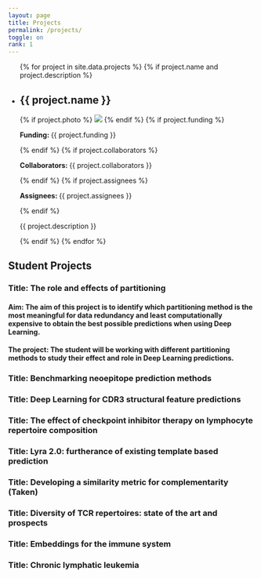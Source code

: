 ```yaml
---
layout: page
title: Projects
permalink: /projects/
toggle: on
rank: 1
---
```




<div class="lab-wrapper">
    <ul class="lab-list">
    {% for project in site.data.projects %}
    {% if project.name and project.description %}
        <li>
            <h2>{{ project.name }}</h2>
            {% if project.photo %}
                <img class="float-right projects-photo" src="{{ project.photo | prepend: site.images_dir | prepend: site.baseurl }}">
            {% endif %}
            {% if project.funding %}
                <p><b>Funding: </b>{{ project.funding }}</p>
            {% endif %}
            {% if project.collaborators %}
                <p><b>Collaborators: </b>{{ project.collaborators }}</p>
            {% endif %}
            {% if project.assignees %}
                <p><b>Assignees: </b>{{ project.assignees }}</p>
            {% endif %}
            <p>{{ project.description }}</p>
        </li>
    {% endif %}
    {% endfor %}
    </ul>
</div>


## **Student Projects**

### **Title:** The role and effects of partitioning

#### **Aim:** The aim of this project is to identify which partitioning method is the most meaningful for data redundancy and least computationally expensive to obtain the best possible predictions when using Deep Learning.

#### **The project:** The student will be working with different partitioning methods to study their effect and role in Deep Learning predictions.

###  **Title:** Benchmarking neoepitope prediction methods

###  **Title:** Deep Learning for CDR3 structural feature predictions

###  **Title:** The effect of checkpoint inhibitor therapy on lymphocyte repertoire composition

###  **Title:** Lyra 2.0: furtherance of existing template based prediction

###  **Title:** Developing a similarity metric for complementarity (Taken)

###  **Title:** Diversity of TCR repertoires: state of the art and prospects

### **Title:** Embeddings for the immune system

### **Title:** Chronic lymphatic leukemia
